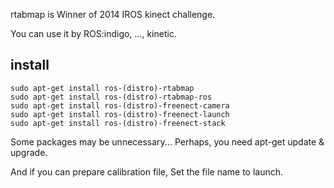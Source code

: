 rtabmap is Winner of 2014 IROS kinect challenge. 

You can use it by ROS:indigo, ..., kinetic. 

## install
```
sudo apt-get install ros-(distro)-rtabmap
sudo apt-get install ros-(distro)-rtabmap-ros
sudo apt-get install ros-(distro)-freenect-camera
sudo apt-get install ros-(distro)-freenect-launch
sudo apt-get install ros-(distro)-freenect-stack
```

Some packages may be unnecessary...
Perhaps, you need apt-get update & upgrade. 

And if you can prepare calibration file, Set the file name to launch. 
